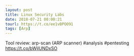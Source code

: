 ```yaml
---
layout: post
title: Linux Security Labs
date: 2018-07-21 00:00:21
tourl: https://t.co/ee1vBPOO91
tags: [Arp]
---
```

Tool review: arp-scan (ARP scanner) #analysis #pentesting https://t.co/bWjlUNDxSO